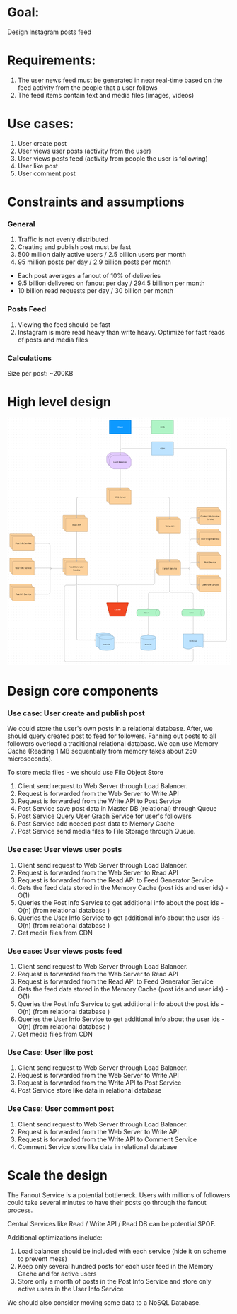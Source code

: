 # Goal:
Design Instagram posts feed

# Requirements:
1. The user news feed must be generated in near real-time based on the feed activity from the people that a user follows
2. The feed items contain text and media files (images, videos)

# Use cases:
1. User create post
2. User views user posts (activity from the user)
3. User views posts feed (activity from people the user is following)
4. User like post
5. User comment post

# Constraints and assumptions

### General

1. Traffic is not evenly distributed
2. Creating and publish post must be fast
3. 500 million daily active users / 2.5 billion users per month
4. 95 million posts per day / 2.9 billion posts per month
  - Each post averages a fanout of 10% of deliveries
  - 9.5 billion delivered on fanout per day / 294.5 billinon per month
  - 10 billion read requests per day / 30 billion per month

### Posts Feed

1. Viewing the feed should be fast
2. Instagram is more read heavy than write heavy. Optimize for fast reads of posts and media files

### Calculations

Size per post: ~200KB
# High level design
![](flowchart.png)

# Design core components

### Use case: User create and publish post

We could store the user's own posts in a relational database. After, we should query created post to feed for followers. Fanning out posts to all followers overload a traditional relational database.  We can use Memory Cache (Reading 1 MB sequentially from memory takes about 250 microseconds).

To store media files - we should use File Object Store

1. Client send request to Web Server  through Load Balancer.
2. Request is forwarded from the Web Server to Write  API
3. Request is forwarded from the Write API to Post Service
4. Post Service save post data in Master DB (relational) through Queue
5. Post Service Query User Graph Service for user's followers
6. Post Service add needed post data to Memory Cache
7. Post Service send media files to File Storage through Queue.

### Use case: User views user posts
1. Client send request to Web Server  through Load Balancer.
2. Request is forwarded from the Web Server to Read  API
3. Request is forwarded from the Read API to Feed Generator Service
4. Gets the feed data stored in the Memory Cache (post ids and user ids) - O(1)
5. Queries the Post Info Service to get additional info about the post ids - O(n) (from relational database )
6. Queries the User Info Service to get additional info about the user ids - O(n) (from relational database )
7. Get media files from CDN

### Use case: User views posts feed
1. Client send request to Web Server through Load Balancer.
2. Request is forwarded from the Web Server to Read  API
3. Request is forwarded from the Read API to Feed Generator Service
4. Gets the feed data stored in the Memory Cache (post ids and user ids) - O(1)
5. Queries the Post Info Service to get additional info about the post ids - O(n) (from relational database )
6. Queries the User Info Service to get additional info about the user ids - O(n) (from relational database )
7. Get media files from CDN

### Use Case: User like post
1. Client send request to Web Server  through Load Balancer.
2. Request is forwarded from the Web Server to Write  API
3. Request is forwarded from the Write API to Post Service
4. Post Service store like data in relational database

### Use Case: User comment post
1. Client send request to Web Server  through Load Balancer.
2. Request is forwarded from the Web Server to Write  API
3. Request is forwarded from the Write API to Comment Service
4. Comment Service store like data in relational database

# Scale the design
The Fanout Service is a potential bottleneck. Users with millions of followers could take several minutes to have their posts go through the fanout process.

Central Services like Read / Write API / Read DB can be potential SPOF.

Additional optimizations include:
1. Load balancer should be included with each service (hide it on scheme to prevent mess)
2. Keep only several hundred posts for each user feed in the Memory Cache and for active users
3. Store only a month of posts in the Post Info Service and store only active users in the User Info Service

We should also consider moving some data to a NoSQL Database.
